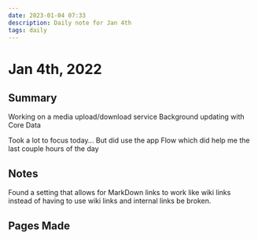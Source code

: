 ```yaml
---
date: 2023-01-04 07:33
description: Daily note for Jan 4th
tags: daily
---
```

# Jan 4th, 2022

## Summary

Working on a media upload/download service
Background updating with Core Data

Took a lot to focus today... But did use the app Flow which did help me the last couple hours of the day  

## Notes

Found a setting that allows for MarkDown links to work like wiki links instead of having to use wiki links and internal links be broken.

## Pages Made